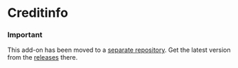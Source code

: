 # Creditinfo

### Important
This add-on has been moved to a [separate repository](https://github.com/Lundalogik/addon-creditinfo). Get the latest version from the [releases](https://github.com/Lundalogik/addon-creditinfo/releases) there.
